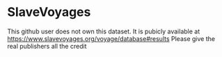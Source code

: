 # SlaveVoyages

This github user does not own this dataset. It is pubicly available at https://www.slavevoyages.org/voyage/database#results
Please give the real publishers all the credit